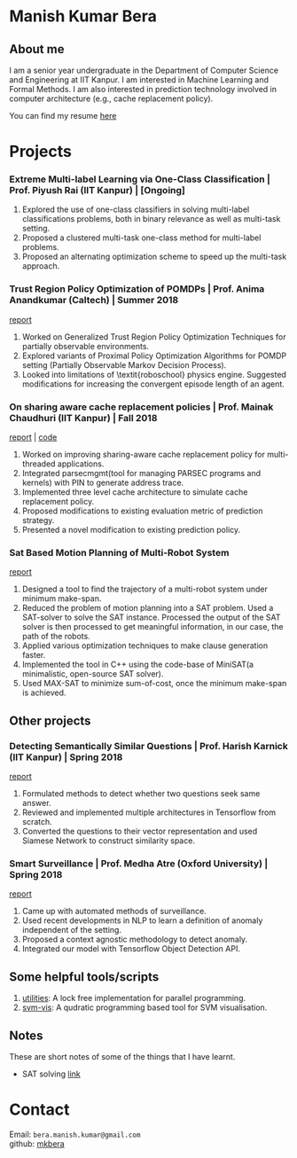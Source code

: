 # Manish Kumar Bera

## About me

I am a senior year undergraduate in the Department of Computer Science and Engineering at IIT Kanpur. I am interested in Machine Learning and Formal Methods. I am also interested in prediction technology involved in computer architecture (e.g., cache replacement policy). 

You can find my resume [here](mkbera_resume.pdf)


# Projects

### Extreme Multi-label Learning via One-Class Classification | Prof. Piyush Rai (IIT Kanpur) | [Ongoing]
1. Explored the use of one-class classifiers in solving multi-label classifications problems, both in binary relevance as well as multi-task setting.
2. Proposed a clustered multi-task one-class method for multi-label problems.
3. Proposed an alternating optimization scheme to speed up the multi-task approach.


### Trust Region Policy Optimization of POMDPs | Prof. Anima Anandkumar (Caltech) | Summer 2018
[report](./reports/surf-trpo.pdf) 
1. Worked on Generalized Trust Region Policy Optimization Techniques for partially observable environments.
2. Explored variants of Proximal Policy Optimization Algorithms for POMDP setting (Partially Observable Markov Decision Process).
3. Looked into limitations of \textit{roboschool} physics engine. Suggested modifications for increasing the convergent episode length of an agent.


### On sharing aware cache replacement policies | Prof. Mainak Chaudhuri (IIT Kanpur) | Fall 2018

[report](./reports/cs622.pdf) | [code](https://github.com/mkbera/multilevel-cache-sim)
1. Worked on improving sharing-aware cache replacement policy for multi-threaded applications.
2. Integrated parsecmgmt(tool for managing PARSEC programs and kernels) with PIN to generate address trace.
3. Implemented three level cache architecture to simulate cache replacement policy.
4. Proposed modifications to existing evaluation metric of prediction strategy.
5. Presented a novel modification to existing prediction policy.



### Sat Based Motion Planning of Multi-Robot System
[report](./reports/report.pdf) 
1. Designed a tool to find the trajectory of a  multi-robot system under minimum make-span.
2. Reduced the problem of motion planning into a SAT problem. Used a SAT-solver to solve the SAT instance. Processed the output of the SAT solver is then processed to get meaningful information, in our case, the path of the robots.
3. Applied various optimization techniques to make clause generation faster.
4. Implemented the tool in C++ using the code-base of MiniSAT(a minimalistic, open-source SAT solver).
5. Used MAX-SAT to minimize sum-of-cost, once the minimum make-span is achieved.

## Other projects

### Detecting Semantically Similar Questions | Prof. Harish Karnick (IIT Kanpur) | Spring 2018
[report](./reports/NLP_Report.pdf) 
1. Formulated methods to detect whether two questions seek same answer.
2. Reviewed and implemented multiple architectures in Tensorflow from scratch.
3. Converted the questions to their vector representation and used Siamese Network to construct similarity space.

### Smart Surveillance | Prof. Medha Atre (Oxford University) | Spring 2018
[report](./reports/smart-surv.pdf) 
1. Came up with automated methods of surveillance.
2. Used recent developments in NLP to learn a definition of anomaly independent of the setting.
3. Proposed a context agnostic methodology to detect anomaly.
4. Integrated our model with Tensorflow Object Detection API.

## Some helpful tools/scripts
1. [utilities](https://github.com/mkbera/utilities): A lock free implementation for parallel programming.
2. [svm-vis](https://github.com/mkbera/svm-vis): A qudratic programming based tool for SVM visualisation.


## Notes
These are short notes of some of the things that I have learnt.
* SAT solving [link](https://www.overleaf.com/read/hnyswbxnfrnz)
# Contact
Email: `bera.manish.kumar@gmail.com`  
github: [mkbera](https://github.com/mkbera)
